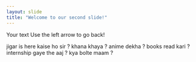 ```yaml
---
layout: slide
title: "Welcome to our second slide!"
---
```

Your text
Use the left arrow to go back!


jigar is here 
kaise ho sir ?
khana khaya ?
anime dekha ?
books read kari ?
internship gaye the aaj ?
kya bolte maam ?
